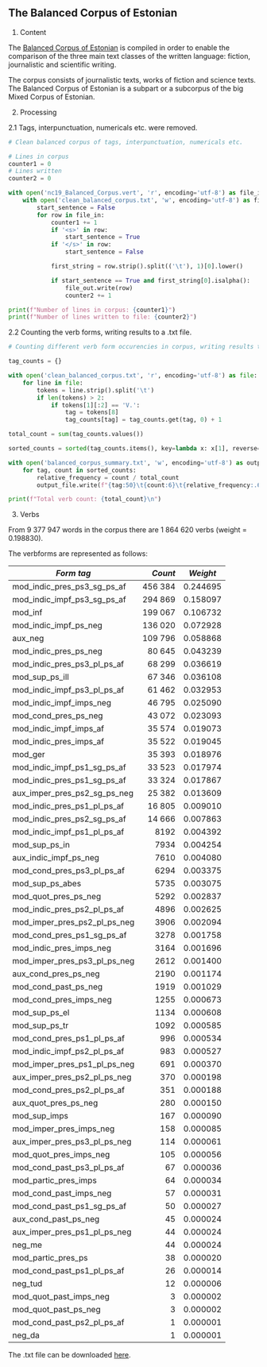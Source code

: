 ## The Balanced Corpus of Estonian

1. Content

The [Balanced Corpus of Estonian](https://www.cl.ut.ee/korpused/grammatikakorpus/index.php?lang=en) is compiled in order to enable the comparison of the three main text classes of the written language: fiction, journalistic and scientific writing.

The corpus consists of journalistic texts, works of fiction and science texts. The Balanced Corpus of Estonian is a subpart or a subcorpus of the big Mixed Corpus of Estonian.

2. Processing

2.1 Tags, interpunctuation, numericals etc. were removed.

```python
# Clean balanced corpus of tags, interpunctuation, numericals etc.

# Lines in corpus
counter1 = 0
# Lines written
counter2 = 0

with open('nc19_Balanced_Corpus.vert', 'r', encoding='utf-8') as file_in:
    with open('clean_balanced_corpus.txt', 'w', encoding='utf-8') as file_out:
        start_sentence = False
        for row in file_in:
            counter1 += 1
            if '<s>' in row:
                start_sentence = True
            if '</s>' in row:
                start_sentence = False

            first_string = row.strip().split(('\t'), 1)[0].lower()

            if start_sentence == True and first_string[0].isalpha():
                file_out.write(row)
                counter2 += 1

print(f"Number of lines in corpus: {counter1}")
print(f"Number of lines written to file: {counter2}")
```

2.2 Counting the verb forms, writing results to a .txt file.

```python
# Counting different verb form occurencies in corpus, writing results to .txt file

tag_counts = {}

with open('clean_balanced_corpus.txt', 'r', encoding='utf-8') as file:
    for line in file:
        tokens = line.strip().split('\t')
        if len(tokens) > 2:
            if tokens[1][:2] == 'V.':
                tag = tokens[8]
                tag_counts[tag] = tag_counts.get(tag, 0) + 1

total_count = sum(tag_counts.values())

sorted_counts = sorted(tag_counts.items(), key=lambda x: x[1], reverse=True)

with open('balanced_corpus_summary.txt', 'w', encoding='utf-8') as output_file:
    for tag, count in sorted_counts:
        relative_frequency = count / total_count
        output_file.write(f"{tag:50}\t{count:6}\t{relative_frequency:.6f}\n")

print(f"Total verb count: {total_count}\n")
```

3. Verbs

From 9 377 947 words in the corpus there are 1 864 620 verbs (weight = 0.198830).

The verbforms are represented as follows:

| *Form tag* | *Count* | *Weight* |
| --- | ---: | --- |
| mod_indic_pres_ps3_sg_ps_af                   | 456 384 | 0.244695     |
| mod_indic_impf_ps3_sg_ps_af                   | 294 869 | 0.158097     |
| mod_inf                                       | 199 067 | 0.106732     |
| mod_indic_impf_ps_neg                         | 136 020 | 0.072928     |
| aux_neg                                       | 109 796 | 0.058868     |
| mod_indic_pres_ps_neg                         | 80 645  | 0.043239     |
| mod_indic_pres_ps3_pl_ps_af                   | 68 299  | 0.036619     |
| mod_sup_ps_ill                                | 67 346  | 0.036108     |
| mod_indic_impf_ps3_pl_ps_af                   | 61 462  | 0.032953     |
| mod_indic_impf_imps_neg                       | 46 795  | 0.025090     |
| mod_cond_pres_ps_neg                          | 43 072  | 0.023093     |
| mod_indic_impf_imps_af                        | 35 574  | 0.019073     |
| mod_indic_pres_imps_af                        | 35 522  | 0.019045     |
| mod_ger                                       | 35 393  | 0.018976     |
| mod_indic_impf_ps1_sg_ps_af                   | 33 523  | 0.017974     |
| mod_indic_pres_ps1_sg_ps_af                   | 33 324  | 0.017867     |
| aux_imper_pres_ps2_sg_ps_neg                  | 25 382  | 0.013609     |
| mod_indic_pres_ps1_pl_ps_af                   | 16 805  | 0.009010     |
| mod_indic_pres_ps2_sg_ps_af                   | 14 666  | 0.007863     |
| mod_indic_impf_ps1_pl_ps_af                   | 8192   | 0.004392     |
| mod_sup_ps_in                                 | 7934   | 0.004254     |
| aux_indic_impf_ps_neg                         | 7610   | 0.004080     |
| mod_cond_pres_ps3_pl_ps_af                    | 6294   | 0.003375     |
| mod_sup_ps_abes                               | 5735   | 0.003075     |
| mod_quot_pres_ps_neg                          | 5292   | 0.002837     |
| mod_indic_pres_ps2_pl_ps_af                   | 4896   | 0.002625     |
| mod_imper_pres_ps2_pl_ps_neg                  | 3906   | 0.002094     |
| mod_cond_pres_ps1_sg_ps_af                    | 3278   | 0.001758     |
| mod_indic_pres_imps_neg                       | 3164   | 0.001696     |
| mod_imper_pres_ps3_pl_ps_neg                  | 2612   | 0.001400     |
| aux_cond_pres_ps_neg                          | 2190   | 0.001174     |
| mod_cond_past_ps_neg                          | 1919   | 0.001029     |
| mod_cond_pres_imps_neg                        | 1255   | 0.000673     |
| mod_sup_ps_el                                 | 1134   | 0.000608     |
| mod_sup_ps_tr                                 | 1092   | 0.000585     |
| mod_cond_pres_ps1_pl_ps_af                    | 996    | 0.000534     |
| mod_indic_impf_ps2_pl_ps_af                   | 983    | 0.000527     |
| mod_imper_pres_ps1_pl_ps_neg                  | 691    | 0.000370     |
| aux_imper_pres_ps2_pl_ps_neg                  | 370    | 0.000198     |
| mod_cond_pres_ps2_pl_ps_af                    | 351    | 0.000188     |
| aux_quot_pres_ps_neg                          | 280    | 0.000150     |
| mod_sup_imps                                  | 167    | 0.000090     |
| mod_imper_pres_imps_neg                       | 158    | 0.000085     |
| aux_imper_pres_ps3_pl_ps_neg                  | 114    | 0.000061     |
| mod_quot_pres_imps_neg                        | 105    | 0.000056     |
| mod_cond_past_ps3_pl_ps_af                    | 67     | 0.000036     |
| mod_partic_pres_imps                          | 64     | 0.000034     |
| mod_cond_past_imps_neg                        | 57     | 0.000031     |
| mod_cond_past_ps1_sg_ps_af                    | 50     | 0.000027     |
| aux_cond_past_ps_neg                          | 45     | 0.000024     |
| aux_imper_pres_ps1_pl_ps_neg                  | 44     | 0.000024     |
| neg_me                                        | 44     | 0.000024     |
| mod_partic_pres_ps                            | 38     | 0.000020     |
| mod_cond_past_ps1_pl_ps_af                    | 26     | 0.000014     |
| neg_tud                                       | 12     | 0.000006     |
| mod_quot_past_imps_neg                        | 3      | 0.000002     |
| mod_quot_past_ps_neg                          | 3      | 0.000002     |
| mod_cond_past_ps2_pl_ps_af                    | 1      | 0.000001     |
| neg_da                                        | 1      | 0.000001     |

The .txt file can be downloaded [here](https://github.com/ahtokiil/ids_2023/blob/main/balanced_corpus_summary.txt).
